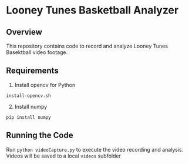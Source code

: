 # Looney Tunes Basketball Analyzer 

## Overview 

This repository contains code to record and analyze Looney Tunes Basektball video footage. 

## Requirements 

1. Install opencv for Python

`install-opencv.sh`

2. Install numpy 

`pip install numpy`

## Running the Code 

Run `python videoCapture.py` to execute the video recording and analysis. Videos will be saved to a local `videos` subfolder